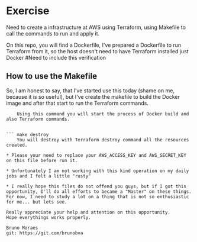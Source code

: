 # Exercise 

Need to create a infrastructure at AWS using Terraform, using Makefile to call the commands to run and apply it.

On this repo, you will find a Dockerfile, I've prepared a Dockerfile to run Terraform from it, so the host doesn't need to have Terraform installed just Docker #Need to include this verification

## How to use the Makefile
So, I am honest to say, that I've started use this today (shame on me, because it is so useful), but I've create the makefile to build the Docker image and after that start to run the Terraform commands.

``` make apply 
    Using this command you will start the process of Docker build and also Terraform commands.


``` make destroy
    You will destroy with Terraform destroy command all the resources created.

* Please your need to replace your AWS_ACCESS_KEY and AWS_SECRET_KEY on this file before run it.

* Unfortunately I am not working with this kind operation on my daily jobs and I felt a little "rusty" 

* I really hope this files do not offend you guys, but if I got this opportunity, I'll do all efforts to became a "Master" on these things. For now, I need to study a lot on a thing that is not so enthusiastic for me... but lets see.

Really appreciate your help and attention on this opportunity.
Hope everythings works properly.

Bruno Moraes
git: https://git.com/brunobva
